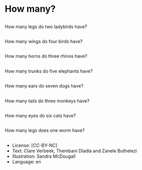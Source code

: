# How many?

##
How many legs do two
ladybirds have?

##
How many wings do
four birds have?

##
How many horns do
three rhinos have?

##
How many trunks do
five elephants have?

##
How many ears do
seven dogs have?

##
How many tails do
three monkeys have?

##
How many eyes do six
cats have?

##
How many legs does
one worm have?

##
* License: [CC-BY-NC]
* Text: Clare Verbeek, Thembani Dladla and Zanele Buthelezi
* Illustration: Sandra McDougall
* Language: en
